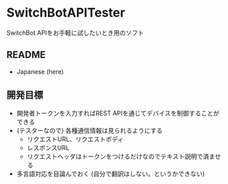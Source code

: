 # SwitchBotAPITester

SwitchBot APIをお手軽に試したいとき用のソフト

## README

- Japanese (here)

## 開発目標

- 開発者トークンを入力すればREST APIを通じてデバイスを制御することができる
- (テスターなので) 各種通信情報は見られるようにする
	- リクエストURL、リクエストボディ
	- レスポンスURL
	- リクエストヘッダはトークンをつけるだけなのでテキスト説明で済ませる
- 多言語対応を目論んでおく (自分で翻訳はしない。というかできない)
